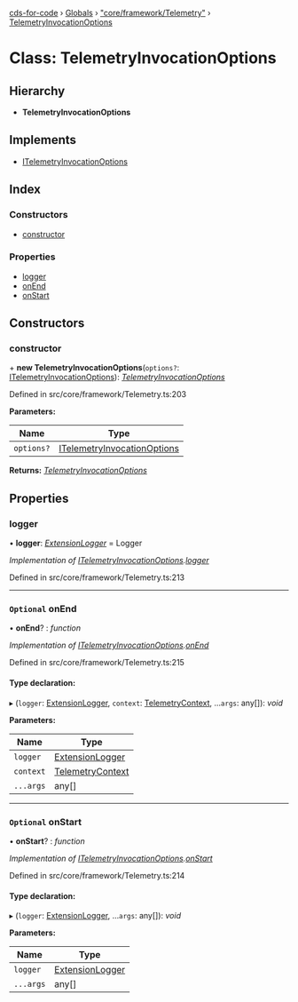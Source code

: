 [cds-for-code](../README.md) › [Globals](../globals.md) › ["core/framework/Telemetry"](../modules/_core_framework_telemetry_.md) › [TelemetryInvocationOptions](_core_framework_telemetry_.telemetryinvocationoptions.md)

# Class: TelemetryInvocationOptions

## Hierarchy

* **TelemetryInvocationOptions**

## Implements

* [ITelemetryInvocationOptions](../interfaces/_core_framework_telemetry_.itelemetryinvocationoptions.md)

## Index

### Constructors

* [constructor](_core_framework_telemetry_.telemetryinvocationoptions.md#constructor)

### Properties

* [logger](_core_framework_telemetry_.telemetryinvocationoptions.md#logger)
* [onEnd](_core_framework_telemetry_.telemetryinvocationoptions.md#optional-onend)
* [onStart](_core_framework_telemetry_.telemetryinvocationoptions.md#optional-onstart)

## Constructors

###  constructor

\+ **new TelemetryInvocationOptions**(`options?`: [ITelemetryInvocationOptions](../interfaces/_core_framework_telemetry_.itelemetryinvocationoptions.md)): *[TelemetryInvocationOptions](_core_framework_telemetry_.telemetryinvocationoptions.md)*

Defined in src/core/framework/Telemetry.ts:203

**Parameters:**

Name | Type |
------ | ------ |
`options?` | [ITelemetryInvocationOptions](../interfaces/_core_framework_telemetry_.itelemetryinvocationoptions.md) |

**Returns:** *[TelemetryInvocationOptions](_core_framework_telemetry_.telemetryinvocationoptions.md)*

## Properties

###  logger

• **logger**: *[ExtensionLogger](_core_framework_logger_.extensionlogger.md)* = Logger

*Implementation of [ITelemetryInvocationOptions](../interfaces/_core_framework_telemetry_.itelemetryinvocationoptions.md).[logger](../interfaces/_core_framework_telemetry_.itelemetryinvocationoptions.md#optional-logger)*

Defined in src/core/framework/Telemetry.ts:213

___

### `Optional` onEnd

• **onEnd**? : *function*

*Implementation of [ITelemetryInvocationOptions](../interfaces/_core_framework_telemetry_.itelemetryinvocationoptions.md).[onEnd](../interfaces/_core_framework_telemetry_.itelemetryinvocationoptions.md#optional-onend)*

Defined in src/core/framework/Telemetry.ts:215

#### Type declaration:

▸ (`logger`: [ExtensionLogger](_core_framework_logger_.extensionlogger.md), `context`: [TelemetryContext](_core_framework_telemetry_.telemetrycontext.md), ...`args`: any[]): *void*

**Parameters:**

Name | Type |
------ | ------ |
`logger` | [ExtensionLogger](_core_framework_logger_.extensionlogger.md) |
`context` | [TelemetryContext](_core_framework_telemetry_.telemetrycontext.md) |
`...args` | any[] |

___

### `Optional` onStart

• **onStart**? : *function*

*Implementation of [ITelemetryInvocationOptions](../interfaces/_core_framework_telemetry_.itelemetryinvocationoptions.md).[onStart](../interfaces/_core_framework_telemetry_.itelemetryinvocationoptions.md#optional-onstart)*

Defined in src/core/framework/Telemetry.ts:214

#### Type declaration:

▸ (`logger`: [ExtensionLogger](_core_framework_logger_.extensionlogger.md), ...`args`: any[]): *void*

**Parameters:**

Name | Type |
------ | ------ |
`logger` | [ExtensionLogger](_core_framework_logger_.extensionlogger.md) |
`...args` | any[] |
